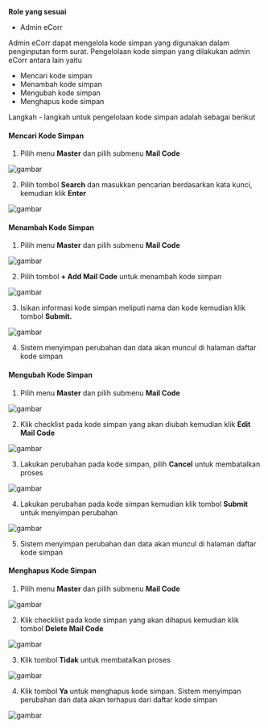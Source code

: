 **Role yang sesuai**

- Admin eCorr

Admin eCorr dapat mengelola kode simpan yang digunakan dalam penginputan form surat. Pengelolaan kode simpan yang dilakukan admin eCorr antara lain yaitu

- Mencari kode simpan
- Menambah kode simpan
- Mengubah kode simpan
- Menghapus kode simpan

Langkah - langkah untuk pengelolaan kode simpan adalah sebagai berikut

#### **Mencari Kode Simpan**

1.    Pilih menu **Master** dan pilih submenu **Mail Code**

![gambar](SC_DataMaster/DM18.png)

2.    Pilih tombol **Search** dan masukkan pencarian berdasarkan kata kunci, kemudian klik **Enter**

![gambar](SC_DataMaster/DM19.png)

#### **Menambah Kode Simpan**

1.    Pilih menu **Master** dan pilih submenu **Mail Code**

![gambar](SC_DataMaster/DM20.png)

2.    Pilih tombol **+ Add Mail Code** untuk menambah kode simpan

![gambar](SC_DataMaster/DM21.png)

3.    Isikan informasi kode simpan meliputi nama dan kode kemudian klik tombol **Submit.**

![gambar](SC_DataMaster/DM22.png)

4.    Sistem menyimpan perubahan dan data akan muncul di halaman daftar kode simpan


#### **Mengubah Kode Simpan**

1.    Pilih menu **Master** dan pilih submenu **Mail Code**

![gambar](SC_DataMaster/DM23.png)

2.	  Klik checklist pada kode simpan yang akan diubah kemudian klik **Edit Mail Code**

![gambar](SC_DataMaster/DM24.png)

3.    Lakukan perubahan pada kode simpan, pilih **Cancel** untuk membatalkan proses

![gambar](SC_DataMaster/DM25.png)

4.    Lakukan perubahan pada kode simpan kemudian klik tombol **Submit** untuk menyimpan perubahan

![gambar](SC_DataMaster/DM26.png)

5.	  Sistem menyimpan perubahan dan data akan muncul di halaman daftar kode simpan


####  **Menghapus Kode Simpan**

1.    Pilih menu **Master** dan pilih submenu **Mail Code**

![gambar](SC_DataMaster/DM27.png)

2.    Klik checklist pada kode simpan yang akan dihapus kemudian klik tombol **Delete Mail Code**

![gambar](SC_DataMaster/DM28.png)

3.	  Klik tombol **Tidak** untuk membatalkan proses

![gambar](SC_DataMaster/DM29.png)

4.    Klik tombol **Ya** untuk menghapus kode simpan. Sistem menyimpan perubahan dan data akan terhapus dari daftar kode simpan

![gambar](SC_DataMaster/DM30.png)
